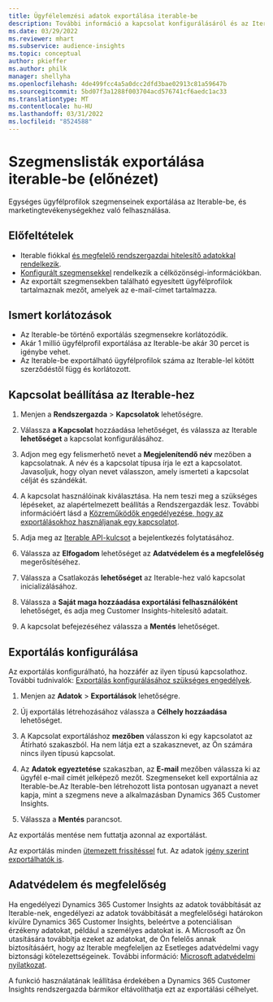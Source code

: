 ```yaml
---
title: Ügyfélelemzési adatok exportálása iterable-be
description: További információ a kapcsolat konfigurálásáról és az Iterable-be való exportálásról.
ms.date: 03/29/2022
ms.reviewer: mhart
ms.subservice: audience-insights
ms.topic: conceptual
author: pkieffer
ms.author: philk
manager: shellyha
ms.openlocfilehash: 4de499fcc4a5a0dcc2dfd3bae02913c81a59647b
ms.sourcegitcommit: 5bd07f3a1288f003704acd576741cf6aedc1ac33
ms.translationtype: MT
ms.contentlocale: hu-HU
ms.lasthandoff: 03/31/2022
ms.locfileid: "8524588"
---
```

# <a name="export-segment-lists-to-iterable-preview"></a>Szegmenslisták exportálása iterable-be (előnézet)

Egységes ügyfélprofilok szegmenseinek exportálása az Iterable-be, és marketingtevékenységekhez való felhasználása.

## <a name="prerequisites"></a>Előfeltételek

-   Iterable fiókkal [és megfelelő rendszergazdai hitelesítő adatokkal rendelkezik](https://iterable.com/).
-   [Konfigurált szegmensekkel](segments.md) rendelkezik a célközönségi-információkban.
-   Az exportált szegmensekben található egyesített ügyfélprofilok tartalmaznak mezőt, amelyek az e-mail-címet tartalmazza.

## <a name="known-limitations"></a>Ismert korlátozások

- Az Iterable-be történő exportálás szegmensekre korlátozódik.
- Akár 1 millió ügyfélprofil exportálása az Iterable-be akár 30 percet is igénybe vehet. 
- Az Iterable-be exportálható ügyfélprofilok száma az Iterable-lel kötött szerződéstől függ és korlátozott.

## <a name="set-up-connection-to-iterable"></a>Kapcsolat beállítása az Iterable-hez

1. Menjen a **Rendszergazda** > **Kapcsolatok** lehetőségre.

1. Válassza **a Kapcsolat** hozzáadása lehetőséget, és válassza az Iterable **lehetőséget** a kapcsolat konfigurálásához.

1. Adjon meg egy felismerhető nevet a **Megjelenítendő név** mezőben a kapcsolatnak. A név és a kapcsolat típusa írja le ezt a kapcsolatot. Javasoljuk, hogy olyan nevet válasszon, amely ismerteti a kapcsolat célját és szándékát.

1. A kapcsolat használóinak kiválasztása. Ha nem teszi meg a szükséges lépéseket, az alapértelmezett beállítás a Rendszergazdák lesz. További információért lásd a [Közreműködők engedélyezése, hogy az exportálásokhoz használjanak egy kapcsolatot](connections.md#allow-contributors-to-use-a-connection-for-exports).

1. Adja meg az [Iterable API-kulcsot](https://support.iterable.com/hc/en-us/articles/360043464871) a bejelentkezés folytatásához. 

1. Válassza az **Elfogadom** lehetőséget az **Adatvédelem és a megfelelőség** megerősítéséhez.

1. Válassza a Csatlakozás **lehetőséget** az Iterable-hez való kapcsolat inicializálásához.

1. Válassza a **Saját maga hozzáadása exportálási felhasználóként** lehetőséget, és adja meg Customer Insights-hitelesítő adatait.

1. A kapcsolat befejezéséhez válassza a **Mentés** lehetőséget.

## <a name="configure-an-export"></a>Exportálás konfigurálása

Az exportálás konfigurálható, ha hozzáfér az ilyen típusú kapcsolathoz. További tudnivalók: [Exportálás konfigurálásához szükséges engedélyek](export-destinations.md#set-up-a-new-export).

1. Menjen az **Adatok** > **Exportálások** lehetőségre.

1. Új exportálás létrehozásához válassza a **Célhely hozzáadása** lehetőséget.

1. A Kapcsolat exportáláshoz **mezőben** válasszon ki egy kapcsolatot az Átírható szakaszból. Ha nem látja ezt a szakasznevet, az Ön számára nincs ilyen típusú kapcsolat.

3. Az **Adatok egyeztetése** szakaszban, az **E-mail** mezőben válassza ki az ügyfél e-mail címét jelképező mezőt. Szegmenseket kell exportálnia az Iterable-be.Az Iterable-ben létrehozott lista pontosan ugyanazt a nevet kapja, mint a szegmens neve a alkalmazásban Dynamics 365 Customer Insights.

1. Válassza a **Mentés** parancsot.

Az exportálás mentése nem futtatja azonnal az exportálást.

Az exportálás minden [ütemezett frissítéssel](system.md#schedule-tab) fut. Az adatok [igény szerint exportálhatók is](export-destinations.md#run-exports-on-demand). 


## <a name="data-privacy-and-compliance"></a>Adatvédelem és megfelelőség

Ha engedélyezi Dynamics 365 Customer Insights az adatok továbbítását az Iterable-nek, engedélyezi az adatok továbbítását a megfelelőségi határokon kívülre Dynamics 365 Customer Insights, beleértve a potenciálisan érzékeny adatokat, például a személyes adatokat is. A Microsoft az Ön utasítására továbbítja ezeket az adatokat, de Ön felelős annak biztosításáért, hogy az Iterable megfeleljen az Esetleges adatvédelmi vagy biztonsági kötelezettségeinek. További információ: [Microsoft adatvédelmi nyilatkozat](https://go.microsoft.com/fwlink/?linkid=396732).

A funkció használatának leállítása érdekében a Dynamics 365 Customer Insights rendszergazda bármikor eltávolíthatja ezt az exportálási célhelyet.
